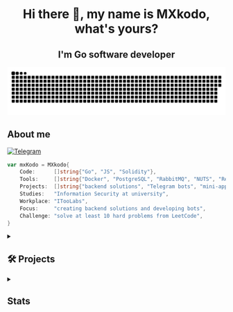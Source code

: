 <h1 align="center">Hi there 👋, my name is MXkodo, what's yours? </h1>

<h2 align="center">I'm Go software developer </h1>

<p align="center">
 <img width="600" src="assets/github-snake.svg" alt="snake"/>
</p>

## About me

[![Telegram](https://img.shields.io/badge/-Telegram-2CA5E0?style=flat&logo=telegram&logoColor=white)](https://t.me/Eofdr)

```GO
var mxKodo = MXkodo{
    Code:      []string{"Go", "JS", "Solidity"},
    Tools:     []string{"Docker", "PostgreSQL", "RabbitMQ", "NUTS", "Redis", "Docker Compose", "React"},
    Projects:  []string{"backend solutions", "Telegram bots", "mini-apps", "UserBots"},
    Studies:   "Information Security at university",
    Workplace: "ITooLabs",
    Focus:     "creating backend solutions and developing bots",
    Challenge: "solve at least 10 hard problems from LeetCode",
}
```

<details align="left">
  <summary><h2><b>🛠️ Projects</b></h2></summary>
  <div align="center">

| Project      | Description                                      | Link                                                  |
| ------------ | ------------------------------------------------ | ----------------------------------------------------- |
| Inventory    | Service for automation of equipment inventory.   | [View Project](https://github.com/MXkodo/inventory)   |
| Cash service | A pen test of cache utilization.                 | [View Project](https://github.com/MXkodo/Cash-server) |
| SMS          | A small library for quick RabbitMQ connectivity. | [View Project](https://github.com/MXkodo/send_sms)    |

  </div>
</details>

<details align="left">
  <summary><h2><b>Stats</b></h2></summary>
  <p>
   <img src="https://github-readme-stats.vercel.app/api/top-langs/?username=MXkodo&theme=dracula&layout=compact&hide_border=true&bg_color=00000000" />
   <br>
  </p>
</details>
